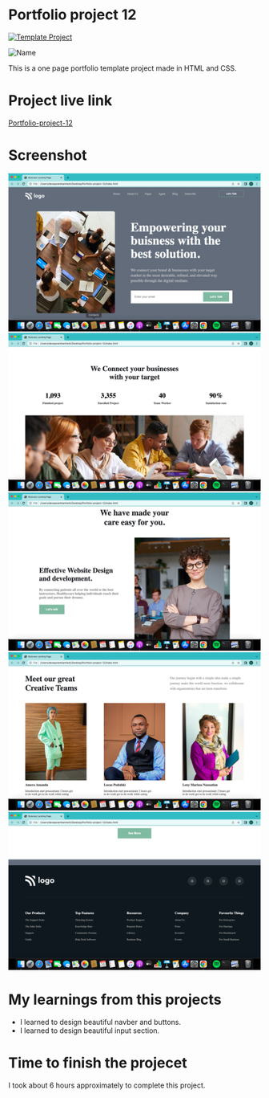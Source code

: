# Portfolio project 12

[![Template Project](https://img.shields.io/badge/Technologies%20-HTML%2FCSS-brightgreen)](http://www.gnu.org/licenses/agpl-3.0)

![Name](https://img.shields.io/badge/Param-Dave-success)

This is a one page portfolio template project made in HTML and CSS.

# Project live link

[Portfolio-project-12](https://fastidious-biscochitos-96ca1b.netlify.app)

# Screenshot

![Screenshot](./12.1.png)
![Screenshot](./12.2.png)
![Screenshot](./12.3.png)
![Screenshot](./12.4.png)
![Screenshot](./12.5.png)


# My learnings from this projects

- I learned to design beautiful navber and buttons.
- I learned to design beautiful input section.



# Time to finish the projecet

I took about 6 hours approximately to complete this project.
